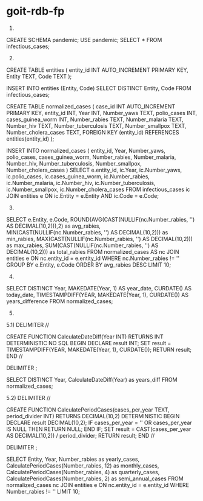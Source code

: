 # goit-rdb-fp
1)
CREATE SCHEMA pandemic;
USE pandemic;
SELECT * FROM infectious_cases;

2)
CREATE TABLE entities (
    entity_id INT AUTO_INCREMENT PRIMARY KEY,
    Entity TEXT,
    Code TEXT
);

INSERT INTO entities (Entity, Code)
SELECT DISTINCT Entity, Code 
FROM infectious_cases;

CREATE TABLE normalized_cases (
    case_id INT AUTO_INCREMENT PRIMARY KEY,
    entity_id INT,
    Year INT,
    Number_yaws TEXT,
    polio_cases INT,
    cases_guinea_worm INT,
    Number_rabies TEXT,
    Number_malaria TEXT,
    Number_hiv TEXT,
    Number_tuberculosis TEXT,
    Number_smallpox TEXT,
    Number_cholera_cases TEXT,
    FOREIGN KEY (entity_id) REFERENCES entities(entity_id)
);

INSERT INTO normalized_cases (
    entity_id, Year, Number_yaws, polio_cases, cases_guinea_worm,
    Number_rabies, Number_malaria, Number_hiv, Number_tuberculosis,
    Number_smallpox, Number_cholera_cases
)
SELECT 
    e.entity_id, ic.Year,
    ic.Number_yaws, ic.polio_cases,
    ic.cases_guinea_worm, ic.Number_rabies,
    ic.Number_malaria, ic.Number_hiv,
    ic.Number_tuberculosis, ic.Number_smallpox,
    ic.Number_cholera_cases
FROM infectious_cases ic
JOIN entities e ON ic.Entity = e.Entity AND ic.Code = e.Code;

3)
SELECT 
    e.Entity,
    e.Code,
    ROUND(AVG(CAST(NULLIF(nc.Number_rabies, '') AS DECIMAL(10,2))),2) as avg_rabies,
    MIN(CAST(NULLIF(nc.Number_rabies, '') AS DECIMAL(10,2))) as min_rabies,
    MAX(CAST(NULLIF(nc.Number_rabies, '') AS DECIMAL(10,2))) as max_rabies,
    SUM(CAST(NULLIF(nc.Number_rabies, '') AS DECIMAL(10,2))) as total_rabies
FROM normalized_cases AS nc
JOIN entities e ON nc.entity_id = e.entity_id
WHERE nc.Number_rabies != ''
GROUP BY e.Entity, e.Code
ORDER BY avg_rabies DESC
LIMIT 10;

4)
SELECT 
    DISTINCT Year,
    MAKEDATE(Year, 1) AS year_date,
    CURDATE() AS today_date,
    TIMESTAMPDIFF(YEAR, MAKEDATE(Year, 1), CURDATE()) AS years_difference
FROM normalized_cases;

5)
5.1)
DELIMITER //

CREATE FUNCTION CalculateDateDiff(Year INT)
RETURNS INT
DETERMINISTIC 
NO SQL
BEGIN
	DECLARE result INT;
    SET result = TIMESTAMPDIFF(YEAR, MAKEDATE(Year, 1), CURDATE());
    RETURN result;
END //

DELIMITER ;

SELECT DISTINCT Year, CalculateDateDiff(Year) as years_diff
FROM normalized_cases;

5.2)
DELIMITER //

CREATE FUNCTION CalculatePeriodCases(cases_per_year TEXT, period_divider INT)
RETURNS DECIMAL(10,2)
DETERMINISTIC
BEGIN
    DECLARE result DECIMAL(10,2);
    IF cases_per_year = '' OR cases_per_year IS NULL THEN
        RETURN NULL;
    END IF;
    SET result = CAST(cases_per_year AS DECIMAL(10,2)) / period_divider;
    RETURN result;
END //

DELIMITER ;

SELECT 
    Entity,
    Year,
    Number_rabies as yearly_cases,
    CalculatePeriodCases(Number_rabies, 12) as monthly_cases,
    CalculatePeriodCases(Number_rabies, 4) as quarterly_cases,
    CalculatePeriodCases(Number_rabies, 2) as semi_annual_cases
FROM normalized_cases nc
JOIN entities e ON nc.entity_id = e.entity_id
WHERE Number_rabies != ''
LIMIT 10;



 

